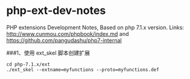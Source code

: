 # php-ext-dev-notes

PHP extensions Development Notes, Based on php 7.1.x version.
Links:
http://www.cunmou.com/phpbook/index.md
and
https://github.com/pangudashu/php7-internal

###1、使用 ext_skel 脚本创建扩展

```
cd php-7.1.x/ext
./ext_skel --extname=myfunctions --proto=myfunctions.def
```
